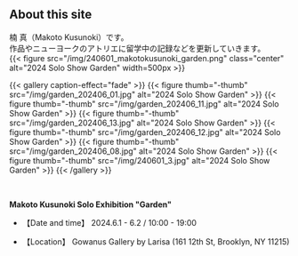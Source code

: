 ## About this site

楠 真（Makoto Kusunoki）です。  
作品やニューヨークのアトリエに留学中の記録などを更新していきます。
<br>
{{< figure src="/img/240601_makotokusunoki_garden.png" class="center" alt="2024 Solo Show Garden" width=500px >}}

{{< gallery caption-effect="fade" >}}
  {{< figure thumb="-thumb" src="/img/garden_202406_01.jpg" alt="2024 Solo Show Garden" >}}
  {{< figure thumb="-thumb" src="/img/garden_202406_11.jpg" alt="2024 Solo Show Garden" >}}
  {{< figure thumb="-thumb" src="/img/garden_202406_13.jpg" alt="2024 Solo Show Garden" >}}
  {{< figure thumb="-thumb" src="/img/garden_202406_12.jpg" alt="2024 Solo Show Garden" >}}
  {{< figure thumb="-thumb" src="/img/garden_202406_08.jpg" alt="2024 Solo Show Garden" >}}
  {{< figure thumb="-thumb" src="/img/240601_3.jpg" alt="2024 Solo Show Garden" >}}
{{< /gallery >}}

<br>

**Makoto Kusunoki Solo Exhibition "Garden"**

- 【Date and time】
2024.6.1 - 6.2 / 10:00 - 19:00

- 【Location】
Gowanus Gallery by Larisa (161 12th St, Brooklyn, NY 11215)

